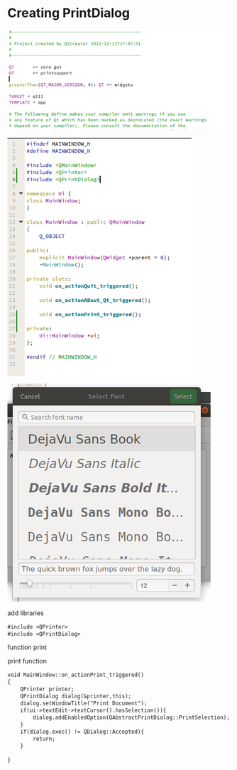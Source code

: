 # Creating PrintDialog

![cap](./cap.png)

![cap2](./cap2.png)

![cap3](./cap3.png)

add libraries

    #include <QPrinter>
    #include <QPrintDialog>

function print

print function

    void MainWindow::on_actionPrint_triggered()
    {
        QPrinter printer;
        QPrintDialog dialog(&printer,this);
        dialog.setWindowTitle("Print Document");
        if(ui->textEdit->textCursor().hasSelection()){
            dialog.addEnabledOption(QAbstractPrintDialog::PrintSelection);
        }
        if(dialog.exec() != QDialog::Accepted){
            return;
        }

    }

